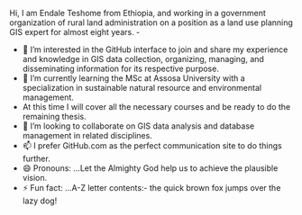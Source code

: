 Hi, I am Endale Teshome from Ethiopia, and working in a government organization of rural land administration on a position as a land use planning GIS expert for almost eight years. - 
- 👀 I’m interested in the GitHub interface to join and share my experience and knowledge in GIS data collection, organizing, managing, and disseminating information for its respective purpose. 
- 🌱 I’m currently learning the MSc at Assosa University with a specialization in sustainable natural resource and environmental management.
- At this time I will cover all the necessary courses and be ready to do the remaining thesis.  
- 💞️ I’m looking to collaborate on GIS data analysis and database management in related disciplines. 
- 📫 I prefer GitHub.com as the perfect communication site to do things further. 
- 😄 Pronouns: ...Let the Almighty God help us to achieve the plausible vision. 
- ⚡ Fun fact: ...A-Z letter contents:- the quick brown fox jumps over the lazy dog!

<!---
EndaleTesh/EndaleTesh is a ✨ special ✨ repository because its `README.md` (this file) appears on your GitHub profile.
You can click the Preview link to take a look at your changes.
--->
